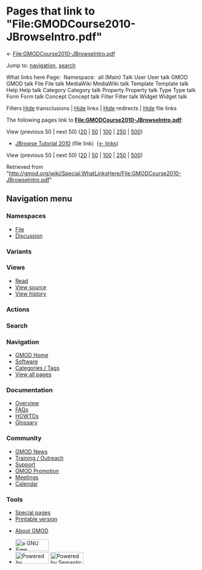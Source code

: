 <div id="mw-page-base" class="noprint">

</div>

<div id="mw-head-base" class="noprint">

</div>

<div id="content" class="mw-body" role="main">

<span id="top"></span>

<div id="mw-js-message" style="display:none;">

</div>



# <span dir="auto">Pages that link to "File:GMODCourse2010-JBrowseIntro.pdf"</span>

<div id="bodyContent">

<div id="contentSub">

←
[File:GMODCourse2010-JBrowseIntro.pdf](/wiki/File:GMODCourse2010-JBrowseIntro.pdf "File:GMODCourse2010-JBrowseIntro.pdf")

</div>

<div id="jump-to-nav" class="mw-jump">

Jump to: [navigation](#mw-navigation), [search](#p-search)

</div>

<div id="mw-content-text">

What links here Page:  Namespace:  all (Main) Talk User User talk GMOD
GMOD talk File File talk MediaWiki MediaWiki talk Template Template talk
Help Help talk Category Category talk Property Property talk Type Type
talk Form Form talk Concept Concept talk Filter Filter talk Widget
Widget talk

Filters
[Hide](/mediawiki/index.php?title=Special:WhatLinksHere/File:GMODCourse2010-JBrowseIntro.pdf&hidetrans=1 "Special:WhatLinksHere/File:GMODCourse2010-JBrowseIntro.pdf")
transclusions \|
[Hide](/mediawiki/index.php?title=Special:WhatLinksHere/File:GMODCourse2010-JBrowseIntro.pdf&hidelinks=1 "Special:WhatLinksHere/File:GMODCourse2010-JBrowseIntro.pdf")
links \|
[Hide](/mediawiki/index.php?title=Special:WhatLinksHere/File:GMODCourse2010-JBrowseIntro.pdf&hideredirs=1 "Special:WhatLinksHere/File:GMODCourse2010-JBrowseIntro.pdf")
redirects \|
[Hide](/mediawiki/index.php?title=Special:WhatLinksHere/File:GMODCourse2010-JBrowseIntro.pdf&hideimages=1 "Special:WhatLinksHere/File:GMODCourse2010-JBrowseIntro.pdf")
file links

The following pages link to
**[File:GMODCourse2010-JBrowseIntro.pdf](/wiki/File:GMODCourse2010-JBrowseIntro.pdf "File:GMODCourse2010-JBrowseIntro.pdf")**:

View (previous 50 \| next 50)
([20](/mediawiki/index.php?title=Special:WhatLinksHere/File:GMODCourse2010-JBrowseIntro.pdf&limit=20 "Special:WhatLinksHere/File:GMODCourse2010-JBrowseIntro.pdf")
\|
[50](/mediawiki/index.php?title=Special:WhatLinksHere/File:GMODCourse2010-JBrowseIntro.pdf&limit=50 "Special:WhatLinksHere/File:GMODCourse2010-JBrowseIntro.pdf")
\|
[100](/mediawiki/index.php?title=Special:WhatLinksHere/File:GMODCourse2010-JBrowseIntro.pdf&limit=100 "Special:WhatLinksHere/File:GMODCourse2010-JBrowseIntro.pdf")
\|
[250](/mediawiki/index.php?title=Special:WhatLinksHere/File:GMODCourse2010-JBrowseIntro.pdf&limit=250 "Special:WhatLinksHere/File:GMODCourse2010-JBrowseIntro.pdf")
\|
[500](/mediawiki/index.php?title=Special:WhatLinksHere/File:GMODCourse2010-JBrowseIntro.pdf&limit=500 "Special:WhatLinksHere/File:GMODCourse2010-JBrowseIntro.pdf"))

- [JBrowse Tutorial
  2010](/wiki/JBrowse_Tutorial_2010 "JBrowse Tutorial 2010") (file link)
  ‎ <span class="mw-whatlinkshere-tools">([←
  links](/mediawiki/index.php?title=Special:WhatLinksHere&target=JBrowse+Tutorial+2010 "Special:WhatLinksHere"))</span>

View (previous 50 \| next 50)
([20](/mediawiki/index.php?title=Special:WhatLinksHere/File:GMODCourse2010-JBrowseIntro.pdf&limit=20 "Special:WhatLinksHere/File:GMODCourse2010-JBrowseIntro.pdf")
\|
[50](/mediawiki/index.php?title=Special:WhatLinksHere/File:GMODCourse2010-JBrowseIntro.pdf&limit=50 "Special:WhatLinksHere/File:GMODCourse2010-JBrowseIntro.pdf")
\|
[100](/mediawiki/index.php?title=Special:WhatLinksHere/File:GMODCourse2010-JBrowseIntro.pdf&limit=100 "Special:WhatLinksHere/File:GMODCourse2010-JBrowseIntro.pdf")
\|
[250](/mediawiki/index.php?title=Special:WhatLinksHere/File:GMODCourse2010-JBrowseIntro.pdf&limit=250 "Special:WhatLinksHere/File:GMODCourse2010-JBrowseIntro.pdf")
\|
[500](/mediawiki/index.php?title=Special:WhatLinksHere/File:GMODCourse2010-JBrowseIntro.pdf&limit=500 "Special:WhatLinksHere/File:GMODCourse2010-JBrowseIntro.pdf"))

</div>

<div class="printfooter">

Retrieved from
"<http://gmod.org/wiki/Special:WhatLinksHere/File:GMODCourse2010-JBrowseIntro.pdf>"

</div>

<div id="catlinks" class="catlinks catlinks-allhidden">

</div>

<div class="visualClear">

</div>

</div>

</div>

<div id="mw-navigation">

## Navigation menu

<div id="mw-head">



<div id="left-navigation">

<div id="p-namespaces" class="vectorTabs" role="navigation"
aria-labelledby="p-namespaces-label">

### Namespaces

- <span id="ca-nstab-image"><a href="/wiki/File:GMODCourse2010-JBrowseIntro.pdf" accesskey="c"
  title="View the file page [c]">File</a></span>
- <span id="ca-talk"><a
  href="/mediawiki/index.php?title=File_talk:GMODCourse2010-JBrowseIntro.pdf&amp;action=edit&amp;redlink=1"
  accesskey="t"
  title="Discussion about the content page [t]">Discussion</a></span>

</div>

<div id="p-variants" class="vectorMenu emptyPortlet" role="navigation"
aria-labelledby="p-variants-label">

### 

### Variants[](#)

<div class="menu">

</div>

</div>

</div>

<div id="right-navigation">

<div id="p-views" class="vectorTabs" role="navigation"
aria-labelledby="p-views-label">

### Views

- <span id="ca-view">[Read](/wiki/File:GMODCourse2010-JBrowseIntro.pdf)</span>
- <span id="ca-viewsource"><a
  href="/mediawiki/index.php?title=File:GMODCourse2010-JBrowseIntro.pdf&amp;action=edit"
  accesskey="e" title="This page is protected.
  You can view its source [e]">View source</a></span>
- <span id="ca-history"><a
  href="/mediawiki/index.php?title=File:GMODCourse2010-JBrowseIntro.pdf&amp;action=history"
  accesskey="h" title="Past revisions of this page [h]">View history</a></span>

</div>

<div id="p-cactions" class="vectorMenu emptyPortlet" role="navigation"
aria-labelledby="p-cactions-label">

### Actions[](#)

<div class="menu">

</div>

</div>

<div id="p-search" role="search">

### Search

<div id="simpleSearch">

</div>

</div>

</div>

</div>

<div id="mw-panel">

<div id="p-logo" role="banner">

<a href="/wiki/Main_Page"
style="background-image: url(http://gmod.org/images/GMOD-cogs.png);"
title="Visit the main page"></a>

</div>

<div id="p-Navigation" class="portal" role="navigation"
aria-labelledby="p-Navigation-label">

### Navigation

<div class="body">

- <span id="n-GMOD-Home">[GMOD Home](/wiki/Main_Page)</span>
- <span id="n-Software">[Software](/wiki/GMOD_Components)</span>
- <span id="n-Categories-.2F-Tags">[Categories /
  Tags](/wiki/Categories)</span>
- <span id="n-View-all-pages">[View all
  pages](/wiki/Special:AllPages)</span>

</div>

</div>

<div id="p-Documentation" class="portal" role="navigation"
aria-labelledby="p-Documentation-label">

### Documentation

<div class="body">

- <span id="n-Overview">[Overview](/wiki/Overview)</span>
- <span id="n-FAQs">[FAQs](/wiki/Category:FAQ)</span>
- <span id="n-HOWTOs">[HOWTOs](/wiki/Category:HOWTO)</span>
- <span id="n-Glossary">[Glossary](/wiki/Glossary)</span>

</div>

</div>

<div id="p-Community" class="portal" role="navigation"
aria-labelledby="p-Community-label">

### Community

<div class="body">

- <span id="n-GMOD-News">[GMOD News](/wiki/GMOD_News)</span>
- <span id="n-Training-.2F-Outreach">[Training /
  Outreach](/wiki/Training_and_Outreach)</span>
- <span id="n-Support">[Support](/wiki/Support)</span>
- <span id="n-GMOD-Promotion">[GMOD
  Promotion](/wiki/GMOD_Promotion)</span>
- <span id="n-Meetings">[Meetings](/wiki/Meetings)</span>
- <span id="n-Calendar">[Calendar](/wiki/Calendar)</span>

</div>

</div>

<div id="p-tb" class="portal" role="navigation"
aria-labelledby="p-tb-label">

### Tools

<div class="body">

- <span id="t-specialpages"><a href="/wiki/Special:SpecialPages" accesskey="q"
  title="A list of all special pages [q]">Special pages</a></span>
- <span id="t-print"><a
  href="/mediawiki/index.php?title=Special:WhatLinksHere/File:GMODCourse2010-JBrowseIntro.pdf&amp;printable=yes"
  rel="alternate" accesskey="p"
  title="Printable version of this page [p]">Printable version</a></span>

</div>

</div>

</div>

</div>

<div id="footer" role="contentinfo">

- <span id="footer-places-about">[About
  GMOD](/wiki/GMOD:About "GMOD:About")</span>

<!-- -->

- <span id="footer-copyrightico">[<img src="http://www.gnu.org/graphics/gfdl-logo-small.png" width="88"
  height="31" alt="a GNU Free Documentation License" />](http://www.gnu.org/licenses/fdl-1.3.html)</span>
- <span id="footer-poweredbyico">[<img src="/mediawiki/skins/common/images/poweredby_mediawiki_88x31.png"
  width="88" height="31" alt="Powered by MediaWiki" />](//www.mediawiki.org/)
  [<img
  src="/mediawiki/extensions/SemanticMediaWiki/includes/../resources/images/smw_button.png"
  width="88" height="31" alt="Powered by Semantic MediaWiki" />](https://www.semantic-mediawiki.org/wiki/Semantic_MediaWiki)</span>

<div style="clear:both">

</div>

</div>
